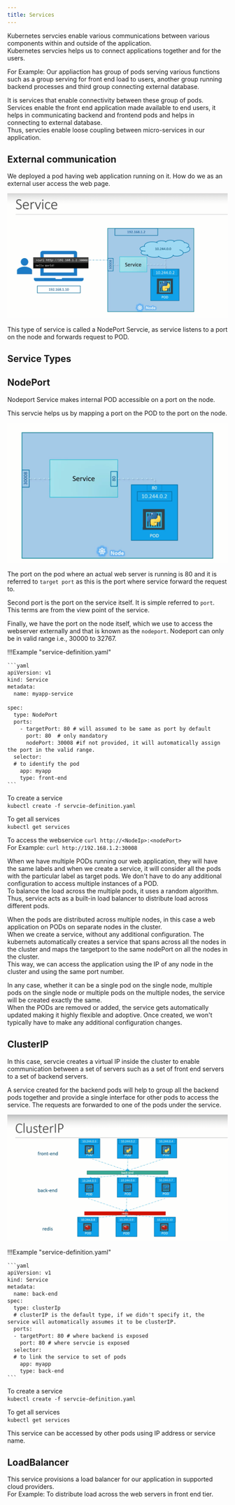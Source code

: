 ```yaml
---
title: Services
---
```


Kubernetes servcies enable various communications between various components within and outside of the application.  
Kubernetes servcies helps us to connect applications together and for the users.   

For Example: Our appliaction has group of pods serving various functions such as a group serving for front end load to users, another group running backend processes and third group connecting external database. 

It is services that enable connectivity between these group of pods. Services enable the front end application made available to end users,  it helps in communicating backend and frontend pods and helps in connecting to external database.  
Thus, servcies enable loose coupling between micro-services in our application.  

## External communication

We deployed a pod having web application running on it. How do we as an external user access the web page.  

![Services](Screens/Services.png)

This type of service is called a NodePort Servcie, as service listens to a port on the node and forwards request to POD.

## Service Types

## NodePort

Nodeport Service makes internal POD accessible on a port on the node.  

This servcie helps us by mapping a port on the POD to the port on the node.  

![Nodeport](Screens/nodeport.png)

The port on the pod where an actual web server is running is 80 and it is referred to `target port` as this is the port where service forward the request to.  

Second port is the port on the service itself. It is simple referred to `port`.  
This terms are from the view point of the service.  

Finally, we have the port on the node itself, which we use to access the webserver externally and that is known as the `nodeport`.
Nodeport can only be in valid range i.e., 30000 to 32767.

!!!Example "service-definition.yaml"

    ```yaml
    apiVersion: v1
    kind: Service
    metadata: 
      name: myapp-service

    spec:
      type: NodePort
      ports:
        - targetPort: 80 # will assumed to be same as port by default
          port: 80  # only mandatory
          nodePort: 30008 #if not provided, it will automatically assign the port in the valid range.
      selector:
      # to identify the pod
        app: myapp
        type: front-end
    ```

To create a service  
`kubectl create -f servcie-definition.yaml`  

To get all services  
`kubectl get services`  

To access the webservice  `curl http://<NodeIp>:<nodePort>`    
For Example: `curl http://192.168.1.2:30008`  

When we have multiple PODs running our web application, they will have the same labels and when we create a service, it will consider all the pods with the particular label as target pods. We don't have to do any additional configuration to access multiple instances of a POD.  
To balance the load across the multiple pods, it uses a random algorithm. Thus, service acts as a built-in load balancer to distribute load across different pods.  

When the pods are distributed across multiple nodes, in this case a web application on PODs on separate nodes in the cluster.  
When we create a service, without any additional configuration. The kubernets automatically creates a service that spans across all the nodes in the cluster and maps the targetport to the same nodePort on all the nodes in the cluster.  
This way, we can access the application using the IP of any node in the cluster and using the same port number.  

In any case, whether it can be a single pod on the single node, multiple pods on the single node or multiple pods on the multiple nodes, the service will be created exactly the same.  
When the PODs are removed or added, the service gets automatically updated making it highly flexible and adoptive. Once created, we won't typically have to make any additional configuration changes.

## ClusterIP

In this case, servcie creates a virtual IP inside the cluster to enable communication between a set of servers such as a set of front end servers to a set of backend servers.  

A service created for the backend pods will help to group all the backend pods together and provide a single interface for other pods to access the service. The requests are forwarded to one of the pods under the service.  

![clusterIP](Screens/clusterip.png)

!!!Example "service-definition.yaml"

    ```yaml
    apiVersion: v1
    kind: Service
    metadata: 
      name: back-end
    spec:
      type: clusterIp
      # clusterIP is the default type, if we didn't specify it, the service will automatically assumes it to be clusterIP.
      ports:
      - targetPort: 80 # where backend is exposed
        port: 80 # where servcie is exposed
      selector:
      # to link the service to set of pods
        app: myapp
        type: back-end 
    ```     

To create a service  
`kubectl create -f servcie-definition.yaml`  

To get all services  
`kubectl get services` 

This service can be accessed by other pods using IP address or service name.  

## LoadBalancer

This service provisions a load balancer for our application in supported cloud providers.  
For Example: To distribute load across the web servers in front end tier.



